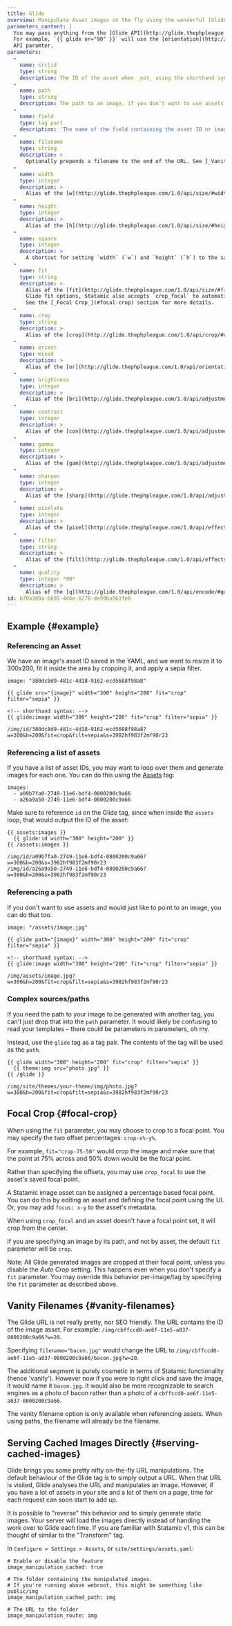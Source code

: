 ```yaml
---
title: Glide
overview: Manipulate Asset images on the fly using the wonderful [Glide](http://glide.thephpleague.com/) library.
parameters_content: |
  You may pass anything from the [Glide API](http://glide.thephpleague.com/1.0/api/quick-reference/) as a parameter.  
  For example, `{{ glide or="90" }}` will use the [orientation](http://glide.thephpleague.com/1.0/api/orientation/#orientation-or)
  API paramter.
parameters:
  -
    name: src|id
    type: string
    description: The ID of the asset when _not_ using the shorthand syntax. (Use the shorthand syntax if you can, it's nicer.)
  -
    name: path
    type: string
    description: The path to an image, if you don't want to use assets. This should be relative to your webroot, eg. `/assets/photo.jpg`
  -
    name: field
    type: tag part
    description: 'The name of the field containing the asset ID or image path when using the shorthand syntax. This is not actually a parameter, but part of the tag itself. For example, `{{ glide:hero_image }}`.'    
  -
    name: filename
    type: string
    description: >
      Optionally prepends a filename to the end of the URL. See [_Vanity Filenames_](#vanity-filenames).
  -
    name: width
    type: integer
    description: >
      Alias of the [w](http://glide.thephpleague.com/1.0/api/size/#width-w) Glide API parameter.
  -
    name: height
    type: integer
    description: >
      Alias of the [h](http://glide.thephpleague.com/1.0/api/size/#height-h) Glide API parameter.
  -
    name: square
    type: integer
    description: >
      A shortcut for setting `width` (`w`) and `height` (`h`) to the same value.
  -
    name: fit
    type: string
    description: >
      Alias of the [fit](http://glide.thephpleague.com/1.0/api/size/#fit-fit) Glide API parameter. In addition to the
      Glide fit options, Statamic also accepts `crop_focal` to automatically fit/crop to a predefined focal point.
      See the [_Focal Crop_](#focal-crop) section for more details.
  -
    name: crop
    type: string
    description: >
      Alias of the [crop](http://glide.thephpleague.com/1.0/api/crop/#crop-crop) Glide API parameter.
  -
    name: orient
    type: mixed
    description: >
      Alias of the [or](http://glide.thephpleague.com/1.0/api/orientation/#orientation-or) Glide API parameter.
  -
    name: brightness
    type: integer
    description: >
      Alias of the [bri](http://glide.thephpleague.com/1.0/api/adjustments/#brightness-bri) Glide API parameter. 
  -
    name: contrast
    type: integer
    description: >
      Alias of the [con](http://glide.thephpleague.com/1.0/api/adjustments/#contrast-con) Glide API parameter. 
  -
    name: gamma
    type: integer
    description: >
      Alias of the [gam](http://glide.thephpleague.com/1.0/api/adjustments/#gamma-gam) Glide API parameter.
  -
    name: sharpen
    type: integer
    description: >
      Alias of the [sharp](http://glide.thephpleague.com/1.0/api/adjustments/#sharpen-sharp) Glide API parameter.
  -
    name: pixelate
    type: integer
    description: >
      Alias of the [pixel](http://glide.thephpleague.com/1.0/api/effects/#pixelate-pixel) Glide API parameter.
  -
    name: filter
    type: string
    description: >
      Alias of the [filt](http://glide.thephpleague.com/1.0/api/effects/#filter-filt) Glide API parameter.
  -
    name: quality
    type: integer *90*
    description: >
      Alias of the [q](http://glide.thephpleague.com/1.0/api/encode/#quality-q) Glide API parameter.
id: b70a3d9a-6605-446e-b278-de99ba561fe0
---
```

## Example {#example}

### Referencing an Asset

We have an image's asset ID saved in the YAML, and we want to resize it to 300x200, fit it inside the area by cropping it, and apply a sepia filter.

``` language-yaml
image: "380dc8d9-481c-4d18-9162-ecd5688f98a8"
```

```
{{ glide src="{image}" width="300" height="200" fit="crop" filter="sepia" }}

<!-- shorthand syntax: -->
{{ glide:image width="300" height="200" fit="crop" filter="sepia" }}
```

``` .language-output
/img/id/380dc8d9-481c-4d18-9162-ecd5688f98a8?w=300&h=200&fit=crop&filt=sepia&s=3982hf983f2mf90r23
```

### Referencing a list of assets

If you have a list of asset IDs, you may want to loop over them and generate images for each one.
You can do this using the [Assets](/tags/assets) tag:

``` .language-yaml
images:
  - a09b7fa0-2749-11e6-bdf4-0800200c9a66
  - a26a9a50-2749-11e6-bdf4-0800200c9a66
```

Make sure to reference `id` on the Glide tag, since when inside the `assets` loop, that would output
the ID of the asset:

```
{{ assets:images }}
  {{ glide:id width="300" height="200" }}
{{ /assets:images }}
```

``` .language-output
/img/id/a09b7fa0-2749-11e6-bdf4-0800200c9a66?w=300&h=200&s=3982hf983f2mf90r23
/img/id/a26a9a50-2749-11e6-bdf4-0800200c9a66?w=300&h=200&s=3982hf983f2mf90r23
```

### Referencing a path

If you don't want to use assets and would just like to point to an image, you can do that too.

``` language-yaml
image: "/assets/image.jpg"
```

```
{{ glide path="{image}" width="300" height="200" fit="crop" filter="sepia" }}

<!-- shorthand syntax: -->
{{ glide:image width="300" height="200" fit="crop" filter="sepia" }}
```

``` .language-output
/img/assets/image.jpg?w=300&h=200&fit=crop&filt=sepia&s=3982hf983f2mf90r23
```

### Complex sources/paths

If you need the path to your image to be generated with another tag, you can't just drop that into the `path` parameter.
It would likely be confusing to read your templates – there could be parameters in parameters, oh my.

Instead, use the `glide` tag as a tag pair. The contents of the tag will be used as the `path`.

```
{{ glide width="300" height="200" fit="crop" filter="sepia" }}
  {{ theme:img src="photo.jpg" }}
{{ /glide }}
```

``` .language-output
/img/site/themes/your-theme/img/photo.jpg?w=300&h=200&fit=crop&filt=sepia&s=3982hf983f2mf90r23
```


## Focal Crop {#focal-crop}

When using the `fit` parameter, you may choose to crop to a focal point. You may specify the
two offset percentages: `crop-x%-y%`.

For example, `fit="crop-75-50"` would crop the image and make sure that the point at 75% across
and 50% down would be the focal point.

Rather than specifying the offsets, you may use `crop_focal` to use the asset's saved focal point.

A Statamic image asset can be assigned a percentage based focal point. You can do this by editing an
asset and defining the focal point using the UI. Or, you may add `focus: x-y` to the asset's metadata.

When using `crop_focal` and an asset doesn't have a focal point set, it will crop from the center.

If you are specifying an image by its path, and not by asset, the default `fit` parameter will be `crop`.

Note: All Glide generated images are cropped at their focal point, unless you disable the _Auto Crop_
setting. This happens even when you don't specify a `fit` parameter. You may override this behavior
per-image/tag by specifying the `fit` parameter as described above.


## Vanity Filenames {#vanity-filenames}

The Glide URL is not really pretty, nor SEO friendly. The URL contains the ID of the image asset. For example: `/img/cbffccd0-ae6f-11e5-a837-0800200c9a66?w=20`.

Specifying `filename="bacon.jpg"` would change the URL to `/img/cbffccd0-ae6f-11e5-a837-0800200c9a66/bacon.jpg?w=20`.

The additional segment is purely cosmetic in terms of Statamic functionality (hence 'vanity'). However now if you were to right click and save the image, it would name it `bacon.jpg`. It would also be more recognizable to search engines as a photo of bacon rather than a photo of a `cbffccd0-ae6f-11e5-a837-0800200c9a66`.

The vanity filename option is only available when referencing assets. When using paths, the filename will already be the filename.


## Serving Cached Images Directly {#serving-cached-images}

Glide brings you some pretty nifty on-the-fly URL manipulations. The default behaviour of the Glide tag is to simply output a URL. When that URL is
visited, Glide analyses the URL and manipulates an image. However, if you have a lot of assets in your site and a lot of them on a page, time for each
request can soon start to add up.

It is possible to "reverse" this behavior and to simply generate static images. Your server will load the images directly instead of handing the work
over to Glide each time. If you are familiar with Statamic v1, this can be thought of similar to the "Transform" tag.

In `Configure > Settings > Assets`, or `site/settings/assets.yaml`:

``` .language-yaml
# Enable or disable the feature
image_manipulation_cached: true

# The folder containing the manipulated images.
# If you're running above webroot, this might be something like public/img
image_manipulation_cached_path: img

# The URL to the folder
image_manipulation_route: img
```
